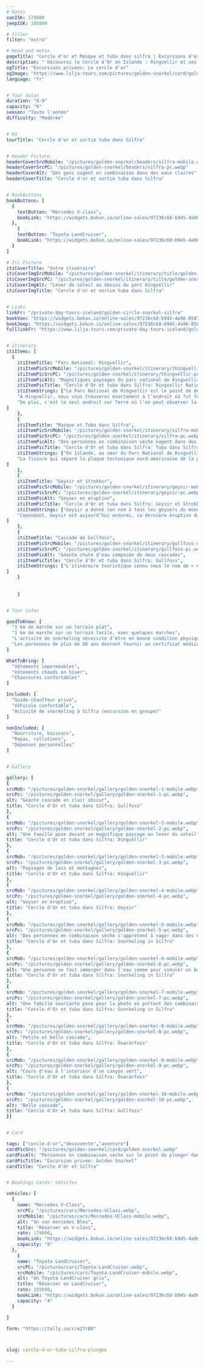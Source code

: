 ```yaml
---
# Rates
vanISK: 179000
jeepISK: 185000

# filter
filter: "extra"

# Head and metas
pageTitle: "Cercle d'or et Masque et tuba dans silfra | Excursions d'exception "
description: " Découvrez le Cercle d’Or en Islande : Þingvellir et ses plaques tectoniques, Strokkur en éruption, Gullfoss majestueuse et plongez dans les eaux cristallines de Silfra."
ogTitle: "Excursions privées: Le cercle d'or"
ogImage: "https://www.lilja-tours.com/pictures/golden-snorkel/card/golden-snorkel.webp"
language: "fr"


# Tour datas
duration: "8-9"
capacity: "6"
season: "Toute l'année"
difficulty: "Modérée"


# H1
tourTitle: "Cercle d'or et sortie tuba dans Silfra"


# Header Picture
headerCoverSrcMobile: "/pictures/golden-snorkel/headers/silfra-mobile.webp"
headerCoverSrcPC: "/pictures/golden-snorkel/headers/silfra-pc.webp"
headerCoverAlt: "Des gens nagent en combinaison dans des eaux claires"
headerCoverTitle: "Cercle d'or et sortie tuba dans Silfra"


# BookButtons
bookButtons: [
  {
    textButton: "Mercedes V-class",
    bookLink: "https://widgets.bokun.io/online-sales/97236c68-b945-4a96-8587-660bdc4c45fd/experience-calendar/902694"
  },
    {
    textButton: "Toyota LandCruiser",
    bookLink: "https://widgets.bokun.io/online-sales/97236c68-b945-4a96-8587-660bdc4c45fd/experience-calendar/971139"
  }
]

# Iti Picture
itiCoverTitle: "Votre itinéraire"
itiCoverImgSrcMobile: "/pictures/golden-snorkel/itinerary/title/golden-snorkel-mobile.webp"
itiCoverImgSrcPC: "/pictures/golden-snorkel/itinerary/title/golden-snorkel-pc.webp"
itiCoverImgAlt: "Lever de soleil au dessus du parc Þingvellir"
itiCoverImgTitle: "Cercle d'or et sortie tuba dans Silfra"


# Links
linkFr: "/private-day-tours-iceland/golden-circle-snorkel-silfra"
bookVan: "https://widgets.bokun.io/online-sales/97236c68-b945-4a96-8587-660bdc4c45fd/experience-calendar/902694"
bookJeep: "https://widgets.bokun.io/online-sales/97236c68-b945-4a96-8587-660bdc4c45fd/experience-calendar/971139"
fulllinkFr: "https://www.lilja-tours.com/private-day-tours-iceland/golden-circle-snorkel-silfra"


# Itinerary
itiItems: [
  { 
    itiItemTitle: "Parc National: Þingvellir",
    itiItemPicSrcMobile: "/pictures/golden-snorkel/itinerary/thingvellir-mobile.webp",
    itiItemPicSrcPC: "/pictures/golden-snorkel/itinerary/thingvellir-pc.webp",
    itiItemPicAlt: "Magnifiques paysages du parc national de Þingvellir en Islande",
    itiItemPicTitle: "Cercle d'Or et tuba dans Silfra: Þingvellir National Park",
    itiItemStrings: ["Le Parc National de Þingvellir est le point de départ idéal pour cette excursion, combinant une importance historique majeure et des merveilles géologiques fascinantes.",
    "À Þingvellir, vous vous trouverez exactement à l’endroit où fut fondé le tout premier parlement du monde en l’an 930, un lieu chargé d’histoire.",
    "De plus, c'est le seul endroit sur Terre où l'on peut observer la dorsale médio-atlantique, frontière entre les plaques tectoniques nord-américaine et eurasienne, juste sous ses pieds. Depuis la plateforme d’observation, vous vous tenez littéralement au bord du continent américain."
]
    },
    {
    itiItemTitle: "Masque et Tuba dans Silfra",
    itiItemPicSrcMobile: "/pictures/golden-snorkel/itinerary/silfra-mobile.webp",
    itiItemPicSrcPC: "/pictures/golden-snorkel/itinerary/silfra-pc.webp",
    itiItemPicAlt: "Des personnes en combinaison sèche nagent dans des eaux crystallines",
    itiItemPicTitle: "Cercle d'Or et tuba dans Silfra: Tuba dans Silfra",
    itiItemStrings: ["En Islande, au cœur du Parc National de Þingvellir, il est possible de nager dans les eaux les plus claires du monde, offrant une visibilité sous-marine exceptionnelle d'environ 100 mètres.",
    "La fissure qui sépare la plaque tectonique nord-américaine de la plaque de Hreppa (une minuscule plaque coincée entre deux géantes continentales) traverse Þingvellir. À une centaine de kilomètres de là, l'eau issue du glacier de Langjökull s'infiltre sous terre à travers un corridor de roches volcaniques, jusqu'à la fissure de Silfra. La lave, étant l'un des meilleurs filtres naturels, purifie l'eau, offrant une transparence saisissante qui rend cette expérience absolument spectaculaire."
]
    },
    {
    itiItemTitle: "Geysir et Strokkur",
    itiItemPicSrcMobile: "/pictures/golden-snorkel/itinerary/geysir-mobile.webp",
    itiItemPicSrcPC: "/pictures/golden-snorkel/itinerary/geysir-pc.webp",
    itiItemPicAlt: "Geyser en éruption",
    itiItemPicTitle: "Cercle d'Or et tuba dans Silfra: Geysir et Strokkur",
    itiItemStrings: ["Geysir a donné son nom à tous les geysers du monde. C’est ici que le mot « Geyser » trouve son origine. Le terme Geysir vient de l'islandais « Að geysa », qui signifie « jaillir ».",
    "Cependant, Geysir est aujourd’hui endormi, sa dernière éruption datant de l'an 2000. Son petit frère, Strokkur, reste quant à lui très actif, projetant une impressionnante colonne d’eau toutes les 5 à 10 minutes en moyenne."
]
    },
    {
    itiItemTitle: "Cascade de Gullfoss",
    itiItemPicSrcMobile: "/pictures/golden-snorkel/itinerary/gullfoss-mobile.webp",
    itiItemPicSrcPC: "/pictures/golden-snorkel/itinerary/gullfoss-pc.webp",
    itiItemPicAlt: "Géante chute d'eau composée de deux cascades",
    itiItemPicTitle: "Cercle d'Or et tuba dans Silfra: Gullfoss",
    itiItemStrings: ["L'itinéraire touristique connu sous le nom de « Cercle d’Or » tire son nom de cette cascade emblématique. Son nom, Gullfoss, signifie « la cascade dorée ».","Plusieurs histoires et légendes tentent d’expliquer l’origine de ce nom, mais nous laisserons à votre guide le plaisir de vous les raconter ! Sachez également que cette cascade a failli disparaître en raison d’un projet industriel visant à exploiter la puissance de la rivière pour une centrale hydroélectrique."
]
    }
    
    
    ]


# Tour infos

goodToKnow: [
  "1 km de marche sur un terrain plat",
  "1 km de marche sur un terrain facile, avec quelques marches",
  "L'activité de snorkeling nécessite d'être en bonne condition physique",
  "Les personnes de plus de 60 ans devront fournir un certificat médical avant de participer."
]

WhatToBring: [
  "Vêtements imperméables",
  "Vêtements chauds en hiver",
  "Chaussures confortables"
]

Included: [
  "Guide-chauffeur privé",
  "Véhicule confortable",
  "Activité de snorkeling à Silfra (excursion en groupe)"
]

nonIncluded: [
  "Nourriture, boissons",
  "Repas, collations",
  "Dépenses personnelles"
]


# Gallery

gallery: [
{
srcMob: "/pictures/golden-snorkel/gallery/golden-snorkel-1-mobile.webp",
srcPc: "/pictures/golden-snorkel/gallery/golden-snorkel-1-pc.webp",
alt: "Géante cascade en clair obscur",
title: "Cercle d'Or et tuba dans Silfra: Gullfoss"
},    
{
srcMob: "/pictures/golden-snorkel/gallery/golden-snorkel-2-mobile.webp",
srcPc: "/pictures/golden-snorkel/gallery/golden-snorkel-2-pc.webp",
alt: "Une famille pose devant un magnifique paysage au lever du soleil",
title: "Cercle d'Or et tuba dans Silfra: Þingvellir"
},    
{
srcMob: "/pictures/golden-snorkel/gallery/golden-snorkel-3-mobile.webp",
srcPc: "/pictures/golden-snorkel/gallery/golden-snorkel-3-pc.webp",
alt: "Paysages de lacs et montagnes",
title: "Cercle d'Or et tuba dans Silfra: Þingvellir"
},  
{
srcMob: "/pictures/golden-snorkel/gallery/golden-snorkel-4-mobile.webp",
srcPc: "/pictures/golden-snorkel/gallery/golden-snorkel-4-pc.webp",
alt: "Geyser en éruption",
title: "Cercle d'Or et tuba dans Silfra: Geysir"
},  
{
srcMob: "/pictures/golden-snorkel/gallery/golden-snorkel-5-mobile.webp",
srcPc: "/pictures/golden-snorkel/gallery/golden-snorkel-5-pc.webp",
alt: "Des personnes en combinaison sèche s'apprètent à nager dans des eaux crystallines",
title: "Cercle d'Or et tuba dans Silfra: Snorkeling in Silfra"
},   
{
srcMob: "/pictures/golden-snorkel/gallery/golden-snorkel-6-mobile.webp",
srcPc: "/pictures/golden-snorkel/gallery/golden-snorkel-6-pc.webp",
alt: "Une personne se fait immerger dans l'eau comme pour simuler un baptême",
title: "Cercle d'Or et tuba dans Silfra: Snorkeling in Silfra"
},    
{
srcMob: "/pictures/golden-snorkel/gallery/golden-snorkel-7-mobile.webp",
srcPc: "/pictures/golden-snorkel/gallery/golden-snorkel-7-pc.webp",
alt: "Une famille souriante pose pour la photo en portant des combinaisons sèches",
title: "Cercle d'Or et tuba dans Silfra: Snorkeling in Silfra"
},  
{
srcMob: "/pictures/golden-snorkel/gallery/golden-snorkel-8-mobile.webp",
srcPc: "/pictures/golden-snorkel/gallery/golden-snorkel-8-pc.webp",
alt: "Petite et belle cascade",
title: "Cercle d'Or et tuba dans Silfra: Öxarárfoss"
},  
{
srcMob: "/pictures/golden-snorkel/gallery/golden-snorkel-9-mobile.webp",
srcPc: "/pictures/golden-snorkel/gallery/golden-snorkel-9-pc.webp",
alt: "Cours d'eau à l'intérieur d'un canyon vert",
title: "Cercle d'Or et tuba dans Silfra: Öxarárfoss"
},  
{
srcMob: "/pictures/golden-snorkel/gallery/golden-snorkel-10-mobile.webp",
srcPc: "/pictures/golden-snorkel/gallery/golden-snorkel-10-pc.webp",
alt: "Belle cascade",
title: "Cercle d'Or et tuba dans Silfra: Gullfoss"
}]


# Card

tags: ["cercle-d-or","decouverte","aventure"]
cardPicSrc: "/pictures/golden-snorkel/card/golden-snorkel.webp"
cardPicAlt: "Personnes en combinaison sèche sur le point de plonger dans des eaux limpides"
cardPicTitle: "Excursion privée: Golden Snorkel"
cardTitle: "Cercle d'Or et Silfra"


# Bookings Cards: Vehicles

vehicles: [
  {
    name: "Mercedes V-Class",
    srcPC: "/pictures/cars/Mercedes-VClass.webp",
    srcMobile: "/pictures/cars/Mercedes-VClass-mobile.webp",
    alt: "Un van mercedes Bleu",
    title: "Réserver en V-class",
    rate: 179000,
    bookLink: "https://widgets.bokun.io/online-sales/97236c68-b945-4a96-8587-660bdc4c45fd/experience-calendar/902694",
    capacity: "6"
  },
    {
    name: "Toyota LandCruiser",
    srcPC: "/pictures/cars/Toyota-LandCruiser.webp",
    srcMobile: "/pictures/cars/Toyota-LandCruiser-mobile.webp",
    alt: "Un Toyota LandCruiser gris",
    title: "Réserver en LandCruiser",
    rate: 185000,
    bookLink: "https://widgets.bokun.io/online-sales/97236c68-b945-4a96-8587-660bdc4c45fd/experience-calendar/971139",
    capacity: "4"
  }

]

form: "https://tally.so/r/w27rBD"



slug: cercle-d-or-tuba-silfra-plongee

---
```

